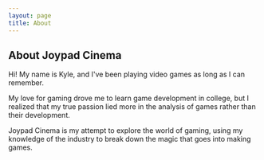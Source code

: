 ```yaml
---
layout: page
title: About
---
```


## About Joypad Cinema

Hi! My name is Kyle, and I've been playing video games as long as I can remember.

My love for gaming drove me to learn game development in college, but I realized that my true passion lied more in the analysis of games rather than their development.

Joypad Cinema is my attempt to explore the world of gaming, using my knowledge of the industry to break down the magic that goes into making games.